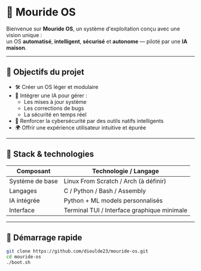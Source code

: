 # 🧠 Mouride OS

Bienvenue sur **Mouride OS**, un système d'exploitation conçu avec une vision unique :  
un OS **automatisé**, **intelligent**, **sécurisé** et **autonome** — piloté par une **IA maison**.

---

## 📌 Objectifs du projet

- 🛠️ Créer un OS léger et modulaire
- 🤖 Intégrer une IA pour gérer :
  - Les mises à jour système
  - Les corrections de bugs
  - La sécurité en temps réel
- 🔐 Renforcer la cybersécurité par des outils natifs intelligents
- 🌍 Offrir une expérience utilisateur intuitive et épurée

---

## 🧰 Stack & technologies

| Composant       | Technologie / Langage |
|-----------------|------------------------|
| Système de base | Linux From Scratch / Arch (à définir) |
| Langages        | C / Python / Bash / Assembly |
| IA intégrée     | Python + ML models personnalisés |
| Interface       | Terminal TUI / Interface graphique minimale |

---

## 🚀 Démarrage rapide

```bash
git clone https://github.com/dioulde23/mouride-os.git
cd mouride-os
./boot.sh

